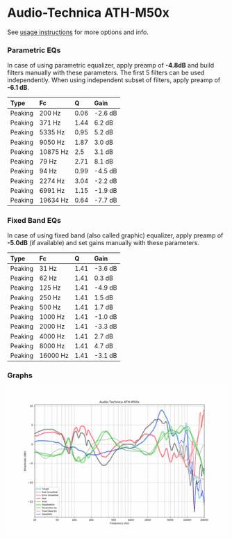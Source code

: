 # Audio-Technica ATH-M50x
See [usage instructions](https://github.com/jaakkopasanen/AutoEq#usage) for more options and info.

### Parametric EQs
In case of using parametric equalizer, apply preamp of **-4.8dB** and build filters manually
with these parameters. The first 5 filters can be used independently.
When using independent subset of filters, apply preamp of **-6.1 dB**.

| Type    | Fc       |    Q | Gain    |
|:--------|:---------|:-----|:--------|
| Peaking | 200 Hz   | 0.06 | -2.6 dB |
| Peaking | 371 Hz   | 1.44 | 6.2 dB  |
| Peaking | 5335 Hz  | 0.95 | 5.2 dB  |
| Peaking | 9050 Hz  | 1.87 | 3.0 dB  |
| Peaking | 10875 Hz | 2.5  | 3.1 dB  |
| Peaking | 79 Hz    | 2.71 | 8.1 dB  |
| Peaking | 94 Hz    | 0.99 | -4.5 dB |
| Peaking | 2274 Hz  | 3.04 | -2.2 dB |
| Peaking | 6991 Hz  | 1.15 | -1.9 dB |
| Peaking | 19634 Hz | 0.64 | -7.7 dB |

### Fixed Band EQs
In case of using fixed band (also called graphic) equalizer, apply preamp of **-5.0dB**
(if available) and set gains manually with these parameters.

| Type    | Fc       |    Q | Gain    |
|:--------|:---------|:-----|:--------|
| Peaking | 31 Hz    | 1.41 | -3.6 dB |
| Peaking | 62 Hz    | 1.41 | 0.3 dB  |
| Peaking | 125 Hz   | 1.41 | -4.9 dB |
| Peaking | 250 Hz   | 1.41 | 1.5 dB  |
| Peaking | 500 Hz   | 1.41 | 1.7 dB  |
| Peaking | 1000 Hz  | 1.41 | -1.0 dB |
| Peaking | 2000 Hz  | 1.41 | -3.3 dB |
| Peaking | 4000 Hz  | 1.41 | 2.7 dB  |
| Peaking | 8000 Hz  | 1.41 | 4.7 dB  |
| Peaking | 16000 Hz | 1.41 | -3.1 dB |

### Graphs
![](./Audio-Technica%20ATH-M50x.png)